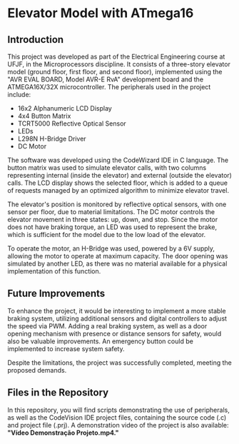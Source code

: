 # Elevator Model with ATmega16

## Introduction
This project was developed as part of the Electrical Engineering course at UFJF, in the Microprocessors discipline. It consists of a three-story elevator model (ground floor, first floor, and second floor), implemented using the "AVR EVAL BOARD, Model AVR-E RvA" development board and the ATMEGA16X/32X microcontroller. The peripherals used in the project include:

- 16x2 Alphanumeric LCD Display
- 4x4 Button Matrix
- TCRT5000 Reflective Optical Sensor
- LEDs
- L298N H-Bridge Driver
- DC Motor

The software was developed using the CodeWizard IDE in C language. The button matrix was used to simulate elevator calls, with two columns representing internal (inside the elevator) and external (outside the elevator) calls. The LCD display shows the selected floor, which is added to a queue of requests managed by an optimized algorithm to minimize elevator travel.

The elevator's position is monitored by reflective optical sensors, with one sensor per floor, due to material limitations. The DC motor controls the elevator movement in three states: up, down, and stop. Since the motor does not have braking torque, an LED was used to represent the brake, which is sufficient for the model due to the low load of the elevator.

To operate the motor, an H-Bridge was used, powered by a 6V supply, allowing the motor to operate at maximum capacity. The door opening was simulated by another LED, as there was no material available for a physical implementation of this function.

## Future Improvements
To enhance the project, it would be interesting to implement a more stable braking system, utilizing additional sensors and digital controllers to adjust the speed via PWM. Adding a real braking system, as well as a door opening mechanism with presence or distance sensors for safety, would also be valuable improvements. An emergency button could be implemented to increase system safety.

Despite the limitations, the project was successfully completed, meeting the proposed demands.

## Files in the Repository
In this repository, you will find scripts demonstrating the use of peripherals, as well as the CodeVision IDE project files, containing the source code (.c) and project file (.prj). A demonstration video of the project is also available: **"Vídeo Demonstração Projeto.mp4."**
